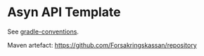 # Asyn API Template

See [gradle-conventions](https://github.com/tomasbjerre/gradle-conventions).

Maven artefact: <https://github.com/Forsakringskassan/repository>
